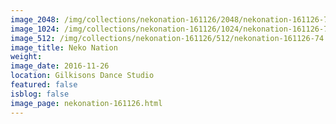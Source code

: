 ```yaml
---
image_2048: /img/collections/nekonation-161126/2048/nekonation-161126-74.jpg
image_1024: /img/collections/nekonation-161126/1024/nekonation-161126-74.jpg
image_512: /img/collections/nekonation-161126/512/nekonation-161126-74.jpg
image_title: Neko Nation
weight: 
image_date: 2016-11-26
location: Gilkisons Dance Studio
featured: false
isblog: false
image_page: nekonation-161126.html
---
```

